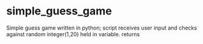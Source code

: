 # simple_guess_game
Simple guess game written in python; script receives user input and checks against random integer(1,20) held in variable. returns 
